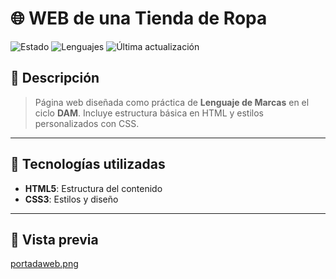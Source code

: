 # 🌐 WEB de una Tienda de Ropa

![Estado](https://img.shields.io/badge/Estado-En%20Desarrollo-yellow)
![Lenguajes](https://img.shields.io/github/languages/top/VPWEB/Sport_Shop-test-page-)
![Última actualización](https://img.shields.io/github/last-commit/VPWEB/Sport_Shop-test-page-)

## 📖 Descripción
  
> Página web diseñada como práctica de **Lenguaje de Marcas** en el ciclo **DAM**. Incluye estructura básica en HTML y estilos personalizados con CSS.

---

## 🚀 Tecnologías utilizadas
- **HTML5**: Estructura del contenido
- **CSS3**: Estilos y diseño

---

## 🎨 Vista previa

[portadaweb.png](https://github.com/VPWEB/Sport_Shop-test-page-/blob/main/portadaweb.png)

